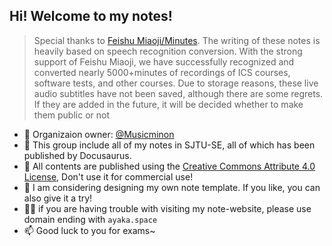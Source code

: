 ## Hi! Welcome to my notes!

> Special thanks to [Feishu Miaoji/Minutes](https://www.feishu.cn/product/minutes). The writing of these notes is heavily based on speech recognition conversion. With the strong support of Feishu Miaoji, we have successfully recognized and converted nearly 5000+minutes of recordings of ICS courses, software tests, and other courses. Due to storage reasons, these live audio subtitles have not been saved, although there are some regrets. If they are added in the future, it will be decided whether to make them public or not


- 👀 Organizaion owner: [@Musicminon](https://github.com/Musicminion)
- 🌈 This group include all of my notes in SJTU-SE, all of which has been published by Docusaurus.
- 🍿 All contents are published using the [Creative Commons Attribute 4.0 License](https://creativecommons.org/licenses/by/4.0/legalcode), Don't use it for commercial use!
- 🧙 I am considering designing my own note template. If you like, you can also give it a try!
- 👩‍💻 if you are having trouble with visiting my note-website, please use domain ending with `ayaka.space`
- 📫 Good luck to you for exams~ 


<!--

**Here are some ideas to get you started:**

🙋‍♀️ A short introduction - what is your organization all about?
🌈 Contribution guidelines - how can the community get involved?
👩‍💻 Useful resources - where can the community find your docs? Is there anything else the community should know?
Fun facts - what does your team eat for breakfast?
Remember, you can do mighty things with the power of [Markdown](https://docs.github.com/github/writing-on-github/getting-started-with-writing-and-formatting-on-github/basic-writing-and-formatting-syntax)
-->
